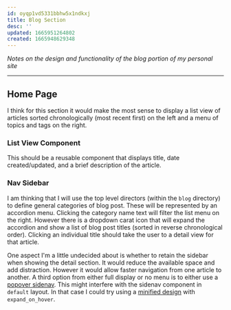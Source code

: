 ```yaml
---
id: oyqp1vd5331bbhw5x1ndkxj
title: Blog Section
desc: ''
updated: 1665951264802
created: 1665948629348
---
```

_Notes on the design and functionality of the blog portion of my personal site_

---

## Home Page
I think for this section it would make the most sense to display a list view of articles sorted chronologically (most recent first) on the left and a menu of topics and tags on the right.

### List View Component
This should be a reusable component that displays title, date created/updated, and a brief description of the article.

### Nav Sidebar
I am thinking that I will use the top level directors (within the `blog` directory) to define general categories of blog post.  These will be represented by an accordion menu. Clicking the category name text will filter the list menu on the right.  However there is a dropdown carat icon that will expand the accordion and show a list of blog post titles (sorted in reverse chronological order).  Clicking an individual title should take the user to a detail view for that article.

One aspect I'm a little undecided about is whether to retain the sidebar when showing the detail section.  It would reduce the available space and add distraction.  However it would allow faster navigation from one article to another.  A third option from either full display or no menu is to either use a [popover sidenav](https://vuetifyjs.com/en/components/navigation-drawers/#bottom-drawer). This might interfere with the sidenav component in `default` layout.  In that case I could try using a [minified design](https://vuetifyjs.com/en/components/navigation-drawers/#expand-on-hover) with `expand_on_hover`.